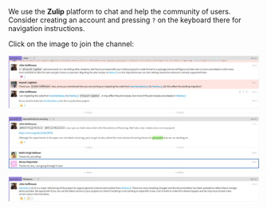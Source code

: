 We use the **Zulip** platform to chat and help the community of users.
Consider creating an account and pressing `?` on the keyboard there for
navigation instructions.

Click on the image to join the channel:

[![Zulip](../images/Zulip.png)](https://julialang.zulipchat.com/#narrow/stream/276201-geostats.2Ejl)